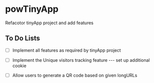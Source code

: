 # powTinyApp
Refacotor tinyApp project and add features

## To Do Lists
- [ ] Implement all features as required by tinyApp project
- [ ] Implement the Unique visitors tracking feature --- set up additional cookie
- [ ] Allow users to generate a QR code based on given longURLs


